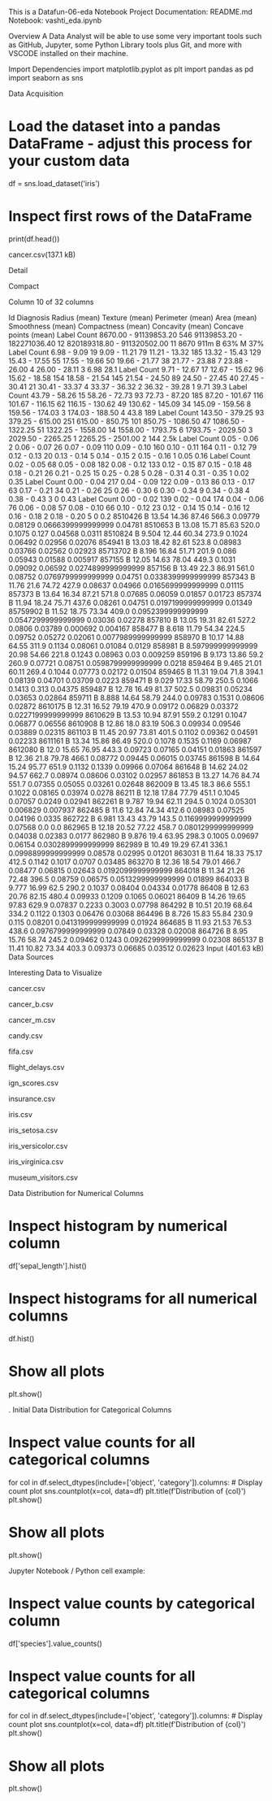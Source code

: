  This is a Datafun-06-eda Notebook Project
Documentation: README.md
Notebook: vashti_eda.ipynb

 Overview
A Data Analyst will be able to use  some very important tools such as GitHub, Jupyter, some Python Library tools plus Git, and more with VSCODE installed on their machine.

Import Dependencies
import matplotlib.pyplot as plt
import pandas as pd
import seaborn as sns

Data Acquisition
 # Load the dataset into a pandas DataFrame - adjust this process for your custom data
df = sns.load_dataset('iris')
# Inspect first rows of the DataFrame
print(df.head())


cancer.csv(137.1 kB)

Detail

Compact

Column
10 of 32 columns

Id
Diagnosis
Radius (mean)
Texture (mean)
Perimeter (mean)
Area (mean)
Smoothness (mean)
Compactness (mean)
Concavity (mean)
Concave points (mean)
Label	Count
8670.00 - 91139853.20	546
91139853.20 - 182271036.40	12
820189318.80 - 911320502.00	11
8670
911m
B
63%
M
37%
Label	Count
6.98 - 9.09	19
9.09 - 11.21	79
11.21 - 13.32	185
13.32 - 15.43	129
15.43 - 17.55	55
17.55 - 19.66	50
19.66 - 21.77	38
21.77 - 23.88	7
23.88 - 26.00	4
26.00 - 28.11	3
6.98
28.1
Label	Count
9.71 - 12.67	17
12.67 - 15.62	96
15.62 - 18.58	154
18.58 - 21.54	145
21.54 - 24.50	89
24.50 - 27.45	40
27.45 - 30.41	21
30.41 - 33.37	4
33.37 - 36.32	2
36.32 - 39.28	1
9.71
39.3
Label	Count
43.79 - 58.26	15
58.26 - 72.73	93
72.73 - 87.20	185
87.20 - 101.67	116
101.67 - 116.15	62
116.15 - 130.62	49
130.62 - 145.09	34
145.09 - 159.56	8
159.56 - 174.03	3
174.03 - 188.50	4
43.8
189
Label	Count
143.50 - 379.25	93
379.25 - 615.00	251
615.00 - 850.75	101
850.75 - 1086.50	47
1086.50 - 1322.25	51
1322.25 - 1558.00	14
1558.00 - 1793.75	6
1793.75 - 2029.50	3
2029.50 - 2265.25	1
2265.25 - 2501.00	2
144
2.5k
Label	Count
0.05 - 0.06	2
0.06 - 0.07	26
0.07 - 0.09	110
0.09 - 0.10	160
0.10 - 0.11	164
0.11 - 0.12	79
0.12 - 0.13	20
0.13 - 0.14	5
0.14 - 0.15	2
0.15 - 0.16	1
0.05
0.16
Label	Count
0.02 - 0.05	68
0.05 - 0.08	182
0.08 - 0.12	133
0.12 - 0.15	87
0.15 - 0.18	48
0.18 - 0.21	26
0.21 - 0.25	15
0.25 - 0.28	5
0.28 - 0.31	4
0.31 - 0.35	1
0.02
0.35
Label	Count
0.00 - 0.04	217
0.04 - 0.09	122
0.09 - 0.13	86
0.13 - 0.17	63
0.17 - 0.21	34
0.21 - 0.26	25
0.26 - 0.30	6
0.30 - 0.34	9
0.34 - 0.38	4
0.38 - 0.43	3
0
0.43
Label	Count
0.00 - 0.02	139
0.02 - 0.04	174
0.04 - 0.06	76
0.06 - 0.08	57
0.08 - 0.10	66
0.10 - 0.12	23
0.12 - 0.14	15
0.14 - 0.16	12
0.16 - 0.18	2
0.18 - 0.20	5
0
0.2
8510426
B
13.54
14.36
87.46
566.3
0.09779
0.08129
0.0666399999999999
0.04781
8510653
B
13.08
15.71
85.63
520.0
0.1075
0.127
0.04568
0.0311
8510824
B
9.504
12.44
60.34
273.9
0.1024
0.06492
0.02956
0.02076
854941
B
13.03
18.42
82.61
523.8
0.08983
0.03766
0.02562
0.02923
85713702
B
8.196
16.84
51.71
201.9
0.086
0.05943
0.01588
0.005917
857155
B
12.05
14.63
78.04
449.3
0.1031
0.09092
0.06592
0.0274899999999999
857156
B
13.49
22.3
86.91
561.0
0.08752
0.0769799999999999
0.04751
0.0338399999999999
857343
B
11.76
21.6
74.72
427.9
0.08637
0.04966
0.0165699999999999
0.01115
857373
B
13.64
16.34
87.21
571.8
0.07685
0.06059
0.01857
0.01723
857374
B
11.94
18.24
75.71
437.6
0.08261
0.04751
0.0197199999999999
0.01349
85759902
B
11.52
18.75
73.34
409.0
0.0952399999999999
0.0547299999999999
0.03036
0.02278
857810
B
13.05
19.31
82.61
527.2
0.0806
0.03789
0.000692
0.004167
858477
B
8.618
11.79
54.34
224.5
0.09752
0.05272
0.02061
0.0077989999999999
858970
B
10.17
14.88
64.55
311.9
0.1134
0.08061
0.01084
0.0129
858981
B
8.597999999999999
20.98
54.66
221.8
0.1243
0.08963
0.03
0.009259
859196
B
9.173
13.86
59.2
260.9
0.07721
0.08751
0.0598799999999999
0.0218
859464
B
9.465
21.01
60.11
269.4
0.1044
0.07773
0.02172
0.01504
859465
B
11.31
19.04
71.8
394.1
0.08139
0.04701
0.03709
0.0223
859471
B
9.029
17.33
58.79
250.5
0.1066
0.1413
0.313
0.04375
859487
B
12.78
16.49
81.37
502.5
0.09831
0.05234
0.03653
0.02864
859711
B
8.888
14.64
58.79
244.0
0.09783
0.1531
0.08606
0.02872
8610175
B
12.31
16.52
79.19
470.9
0.09172
0.06829
0.03372
0.0227199999999999
8610629
B
13.53
10.94
87.91
559.2
0.1291
0.1047
0.06877
0.06556
8610908
B
12.86
18.0
83.19
506.3
0.09934
0.09546
0.03889
0.02315
861103
B
11.45
20.97
73.81
401.5
0.1102
0.09362
0.04591
0.02233
8611161
B
13.34
15.86
86.49
520.0
0.1078
0.1535
0.1169
0.06987
8612080
B
12.0
15.65
76.95
443.3
0.09723
0.07165
0.04151
0.01863
861597
B
12.36
21.8
79.78
466.1
0.08772
0.09445
0.06015
0.03745
861598
B
14.64
15.24
95.77
651.9
0.1132
0.1339
0.09966
0.07064
861648
B
14.62
24.02
94.57
662.7
0.08974
0.08606
0.03102
0.02957
861853
B
13.27
14.76
84.74
551.7
0.07355
0.05055
0.03261
0.02648
862009
B
13.45
18.3
86.6
555.1
0.1022
0.08165
0.03974
0.0278
86211
B
12.18
17.84
77.79
451.1
0.1045
0.07057
0.0249
0.02941
862261
B
9.787
19.94
62.11
294.5
0.1024
0.05301
0.006829
0.007937
862485
B
11.6
12.84
74.34
412.6
0.08983
0.07525
0.04196
0.0335
862722
B
6.981
13.43
43.79
143.5
0.1169999999999999
0.07568
0.0
0.0
862965
B
12.18
20.52
77.22
458.7
0.0801299999999999
0.04038
0.02383
0.0177
862980
B
9.876
19.4
63.95
298.3
0.1005
0.09697
0.06154
0.0302899999999999
862989
B
10.49
19.29
67.41
336.1
0.0998899999999999
0.08578
0.02995
0.01201
863031
B
11.64
18.33
75.17
412.5
0.1142
0.1017
0.0707
0.03485
863270
B
12.36
18.54
79.01
466.7
0.08477
0.06815
0.02643
0.0192099999999999
864018
B
11.34
21.26
72.48
396.5
0.08759
0.06575
0.0513299999999999
0.01899
864033
B
9.777
16.99
62.5
290.2
0.1037
0.08404
0.04334
0.01778
86408
B
12.63
20.76
82.15
480.4
0.09933
0.1209
0.1065
0.06021
86409
B
14.26
19.65
97.83
629.9
0.07837
0.2233
0.3003
0.07798
864292
B
10.51
20.19
68.64
334.2
0.1122
0.1303
0.06476
0.03068
864496
B
8.726
15.83
55.84
230.9
0.115
0.08201
0.0413199999999999
0.01924
864685
B
11.93
21.53
76.53
438.6
0.0976799999999999
0.07849
0.03328
0.02008
864726
B
8.95
15.76
58.74
245.2
0.09462
0.1243
0.0926299999999999
0.02308
865137
B
11.41
10.82
73.34
403.3
0.09373
0.06685
0.03512
0.02623
Input (401.63 kB)
Data Sources

Interesting Data to Visualize

cancer.csv

cancer_b.csv

cancer_m.csv

candy.csv

fifa.csv

flight_delays.csv

ign_scores.csv

insurance.csv

iris.csv

iris_setosa.csv

iris_versicolor.csv

iris_virginica.csv

museum_visitors.csv





Data Distribution for Numerical Columns
# Inspect histogram by numerical column
df['sepal_length'].hist()
# Inspect histograms for all numerical columns
df.hist()
# Show all plots
plt.show()

. Initial Data Distribution for Categorical Columns
# Inspect value counts for all categorical columns
for col in df.select_dtypes(include=['object', 'category']).columns:
    # Display count plot
    sns.countplot(x=col, data=df)
    plt.title(f'Distribution of {col}')
    plt.show()

# Show all plots
plt.show()

Jupyter Notebook / Python cell example:

# Inspect value counts by categorical column
df['species'].value_counts()

# Inspect value counts for all categorical columns
for col in df.select_dtypes(include=['object', 'category']).columns:
    # Display count plot
    sns.countplot(x=col, data=df)
    plt.title(f'Distribution of {col}')
    plt.show()

# Show all plots
plt.show()